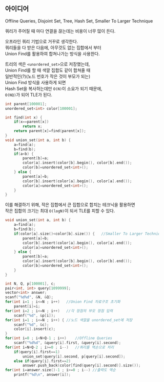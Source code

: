 ## 아이디어
Offline Queries, Disjoint Set, Tree, Hash Set, Smaller To Larger Technique  

쿼리가 주어질 때 마다 연결을 끊는데는 비용이 너무 많이 든다.  

오프라인 쿼리 기법으로 거꾸로 생각한다.  
쿼리들을 다 받은 다음에, 아무것도 없는 집합에서 부터  
Union Find를 활용하여 합쳐나가는 방식을 사용한다.  

트리의 색은 `<unordered_set>`으로 저장했는데,  
Union Find를 할 때 색깔 집합도 같이 합쳐줄 때  
일반적인(?)(노드 번호가 작은 것이 부모가 되는)  
Union Find 방식을 사용하게 되면  
Hash Set을 복사하는데만 `O(N)`이 소요가 되기 때문에,  
`O(NQ)`가 되어 TLE가 된다.
```cpp
int parent[100001];
unordered_set<int> color[100001];

int find(int x) {
	if(x==parent[x])
		return x;
	return parent[x]=find(parent[x]);
}
void union_set(int a, int b) {
	a=find(a);
	b=find(b);
	if(a<b) {
		parent[b]=a;
		color[a].insert(color[b].begin(), color[b].end());
		color[b]=unordered_set<int>();
	} else {
		parent[a]=b;
		color[b].insert(color[a].begin(), color[a].end());
		color[a]=unordered_set<int>();
	}
}
```
이를 해결하기 위해, 작은 집합에서 큰 집합으로 합치는 테크닉을 활용하면  
작은 집합의 크기는 최대 `O(logN)`이 되서 TLE를 피할 수 있다.
```cpp
void union_set(int a, int b) {
	a=find(a);
	b=find(b);
	if(color[a].size()<color[b].size()) {	//Smaller To Larger Technique
		parent[a]=b;
		color[b].insert(color[a].begin(), color[a].end());
		color[a]=unordered_set<int>();
	} else {
		parent[b]=a;
		color[a].insert(color[b].begin(), color[b].end());
		color[b]=unordered_set<int>();
	}
}
```
```cpp
int N, Q, p[100001], c;
pair<int, int> query[1099999];
vector<int> answer;
scanf("%d%d", &N, &Q);
for(int i=1 ; i<=N ; i++)	//Union Find 자료구조 초기화
	parent[i]=i;
for(int i=2 ; i<=N ; i++)	//각 정점의 부모 정점 입력
	scanf("%d", &p[i]);
for(int i=1 ; i<=N ; i++) {	//노드 색깔을 unordered_set에 저장
	scanf("%d", &c);
	color[i].insert(c);
}
for(int i=0 ; i<N+Q-1 ; i++)	//Offline Queries
	scanf("%d%d", &query[i].first, &query[i].second);
for(int i=N+Q-2 ; i>=0 ; i--)	//쿼리를 역순으로 처리
	if(query[i].first==1)
		union_set(query[i].second, p[query[i].second]);
	else if(query[i].first==2)
		answer.push_back(color[find(query[i].second)].size());
for(int i=answer.size()-1 ; i>=0 ; i--)	//출력도 역순
	printf("%d\n", answer[i]);
```